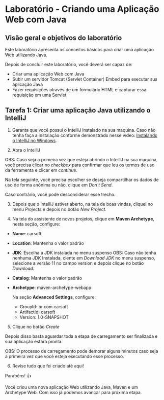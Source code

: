 # Laboratório - Criando uma Aplicação Web com Java

## Visão geral e objetivos do laboratório

Este laboratório apresenta os conceitos básicos para criar uma aplicação Web utilizando Java.

Depois de concluir este laboratório, você deverá ser capaz de:

- Criar uma aplicação Web com Java
- Subir um servidor Tomcat (Servlet Container) Embed para executar sua aplicação Java
- Fazer requisições através de um formulário HTML e capturar essa requisição em uma Servlet

## Tarefa 1: Criar uma aplicação Java utilizando o IntelliJ

1) Garanta que você possui o IntelliJ Instalado na sua maquina. Caso não tenha faça a instalação conforme demonstrado nesse vídeo: [Instalando o IntelliJ no Windows](https://youtu.be/RBxAySum8UU).

2) Abra o IntelliJ

OBS: Caso seja a primeira vez que esteja abrindo o IntelliJ na sua maquina, você precisa clicar no *checkbox* para confirmar que leu os termos de uso da ferramenta e clicar em *continue*.

Na tela seguinte, você precisa escolher se deseja compartilhar os dados de uso de forma anônima ou não, clique em *Don't Send*.

Caso contrário, você pode desconsiderar esse trecho.

3) Depois que o IntelliJ estiver aberto, na tela de boas vindas, cliquei no menu *Projects* e depois no botão *New Project*. 

4) Na tela do assistente de novos projetos, clique em **Maven Archetype**, nesta seção, configure:

- **Name**: carsoft
- **Location**: Mantenha o valor padrão
- **JDK**: Escolha a JDK instalada no menu suspenso
  OBS: Caso não tenha nenhuma JDK Instalada, ciente em *Download JDK* no menu suspenso, selecione a versão 11 no campo version e depois clique no botão *Download*. 
- **Catalog**: Mantenha o valor padrão
- **Archetype**: maven-archetype-webapp

  Na seção **Advanced Settings**, configure:
  - GroupId: br.com.carsoft
  - ArtifactId: carsoft
  - Version: 1.0-SNAPSHOT


5) Clique no botão *Create*

Depois disso basta aguardar toda a etapa de carregamento ser finalizada e sua aplicação estará pronta.

OBS: O processo de carregamento pode demorar alguns minutos caso seja a primeira vez que você esteja executando esse processo.

6) Revise tudo que foi criado até aqui!

Parabéns! :+1: 

Você criou uma nova aplicação Web utilizando Java, Maven e um Archetype Web. Com isso já podemos avançar para próxima etapa.

